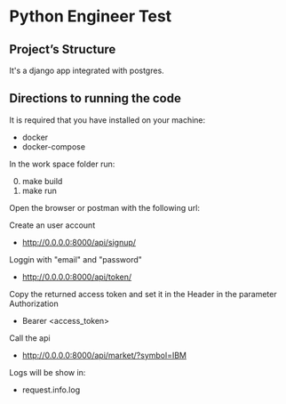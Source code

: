 # Python Engineer Test

## Project’s Structure

It's a django app integrated with postgres. 


## Directions to running the code

It is required that you have installed on your machine:
-   docker
-   docker-compose

In the work space folder run:

0.  make build
1.	make run

Open the browser or postman with the following url:

Create an user account
-   http://0.0.0.0:8000/api/signup/

Loggin with "email" and "password" 
-   http://0.0.0.0:8000/api/token/

Copy the returned access token and set it in the Header in the parameter Authorization
-   Bearer \<access_token\>

Call the api
-   http://0.0.0.0:8000/api/market/?symbol=IBM

Logs will be show in:
-   request.info.log